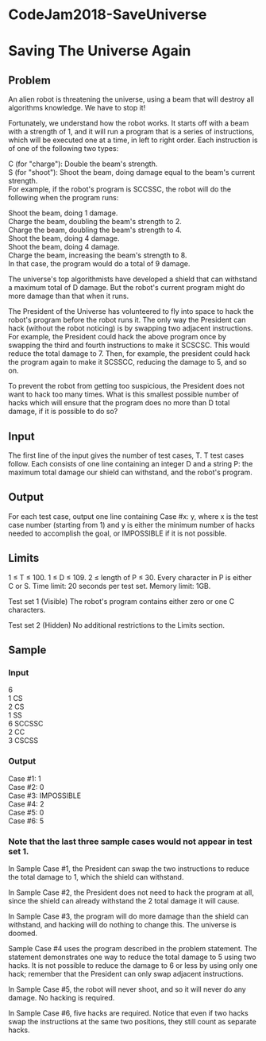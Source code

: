 # CodeJam2018-SaveUniverse
# Saving The Universe Again
## Problem
An alien robot is threatening the universe, using a beam that will destroy all algorithms knowledge. We have to stop it!<br />

Fortunately, we understand how the robot works. It starts off with a beam with a strength of 1, and it will run a program that is a series of instructions, which will be executed one at a time, in left to right order. Each instruction is of one of the following two types:<br />

C (for "charge"): Double the beam's strength.<br />
S (for "shoot"): Shoot the beam, doing damage equal to the beam's current strength.<br />
For example, if the robot's program is SCCSSC, the robot will do the following when the program runs:<br />

Shoot the beam, doing 1 damage.<br />
Charge the beam, doubling the beam's strength to 2.<br />
Charge the beam, doubling the beam's strength to 4.<br />
Shoot the beam, doing 4 damage.<br />
Shoot the beam, doing 4 damage.<br />
Charge the beam, increasing the beam's strength to 8.<br />
In that case, the program would do a total of 9 damage.<br />

The universe's top algorithmists have developed a shield that can withstand a maximum total of D damage. But the robot's current program might do more damage than that when it runs.<br />

The President of the Universe has volunteered to fly into space to hack the robot's program before the robot runs it. The only way the President can hack (without the robot noticing) is by swapping two adjacent instructions. For example, the President could hack the above program once by swapping the third and fourth instructions to make it SCSCSC. This would reduce the total damage to 7. Then, for example, the president could hack the program again to make it SCSSCC, reducing the damage to 5, and so on.<br />

To prevent the robot from getting too suspicious, the President does not want to hack too many times. What is this smallest possible number of hacks which will ensure that the program does no more than D total damage, if it is possible to do so?<br />

## Input
The first line of the input gives the number of test cases, T. T test cases follow. Each consists of one line containing an integer D and a string P: the maximum total damage our shield can withstand, and the robot's program.

## Output
For each test case, output one line containing Case #x: y, where x is the test case number (starting from 1) and y is either the minimum number of hacks needed to accomplish the goal, or IMPOSSIBLE if it is not possible.

## Limits
1 ≤ T ≤ 100.
1 ≤ D ≤ 109.
2 ≤ length of P ≤ 30.
Every character in P is either C or S.
Time limit: 20 seconds per test set.
Memory limit: 1GB.

Test set 1 (Visible)
The robot's program contains either zero or one C characters.

Test set 2 (Hidden)
No additional restrictions to the Limits section.

## Sample

### Input 
6<br />
1 CS<br />
2 CS<br />
1 SS<br />
6 SCCSSC<br />
2 CC<br />
3 CSCSS<br />

### Output 
Case #1: 1<br />
Case #2: 0<br />
Case #3: IMPOSSIBLE<br />
Case #4: 2<br />
Case #5: 0<br />
Case #6: 5<br />

### Note that the last three sample cases would not appear in test set 1.

In Sample Case #1, the President can swap the two instructions to reduce the total damage to 1, which the shield can withstand.<br />

In Sample Case #2, the President does not need to hack the program at all, since the shield can already withstand the 2 total damage it will cause.<br />

In Sample Case #3, the program will do more damage than the shield can withstand, and hacking will do nothing to change this. The universe is doomed.<br />

Sample Case #4 uses the program described in the problem statement. The statement demonstrates one way to reduce the total damage to 5 using two hacks. It is not possible to reduce the damage to 6 or less by using only one hack; remember that the President can only swap adjacent instructions.<br />

In Sample Case #5, the robot will never shoot, and so it will never do any damage. No hacking is required.<br />

In Sample Case #6, five hacks are required. Notice that even if two hacks swap the instructions at the same two positions, they still count as separate hacks.<br />
